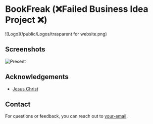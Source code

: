 
# BookFreak (❌Failed Business Idea Project ❌)

![Logo](/public/Logos/trasparent for website.png)


## Screenshots

![Present](https://via.placeholder.com/468x300?text=App+Screenshot+Here)


## Acknowledgements

 - [Jesus Christ](https://en.wikipedia.org/wiki/Jesus)


## Contact

For questions or feedback, you can reach out to [your-email](mailto:your-email@example.com).
